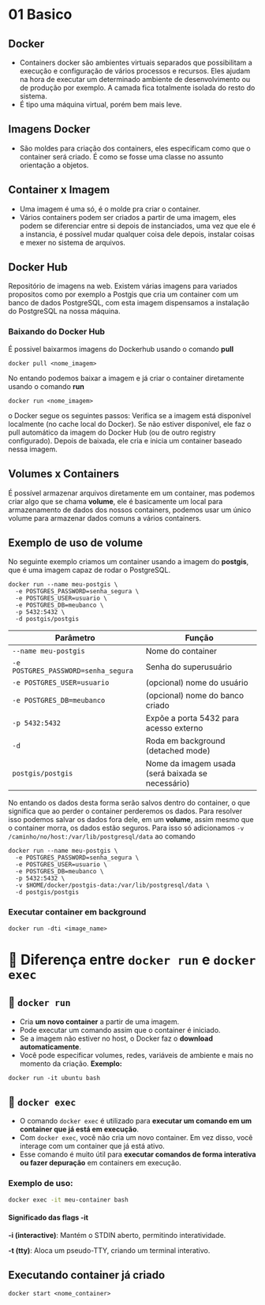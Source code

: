 # 01 Basico

## Docker

- Containers docker são ambientes virtuais separados que possibilitam
a execução e configuração de vários processos e recursos. Eles ajudam na hora de executar um determinado ambiente de desenvolvimento ou de produção por exemplo. A camada fica totalmente isolada do resto do sistema.
- É tipo uma máquina virtual, porém bem mais leve. 

## Imagens Docker

- São moldes para criação dos containers, eles especificam como que o container será criado. É como se fosse uma classe no assunto orientação a objetos.

## Container x Imagem

- Uma imagem é uma só, é o molde pra criar o container.
- Vários containers podem ser criados a partir de uma imagem, eles podem se diferenciar entre si depois de instanciados, uma vez que ele é a instancia, é possível mudar qualquer coisa dele depois, instalar coisas e mexer no sistema de arquivos.

## Docker Hub

Repositório de imagens na web.
Existem várias imagens para variados propositos como por exemplo a Postgis que cria um container com um banco de dados PostgreSQL, com esta imagem dispensamos a instalação do PostgreSQL na nossa máquina.

### Baixando do Docker Hub

É possivel baixarmos imagens do Dockerhub usando o comando **pull** 

```shell 
docker pull <nome_imagem>
```

No entando podemos baixar a imagem e já criar o container diretamente usando o comando **run**
```shell 
docker run <nome_imagem>
```

o Docker segue os seguintes passos:
Verifica se a imagem está disponível localmente (no cache local do Docker).
Se não estiver disponível, ele faz o pull automático da imagem do Docker Hub (ou de outro registry configurado).
Depois de baixada, ele cria e inicia um container baseado nessa imagem.

## Volumes x Containers

É possível armazenar arquivos diretamente em um container, mas podemos criar algo que se chama **volume**, ele é basicamente um local para armazenamento de dados dos nossos containers, podemos usar um único volume para armazenar dados comuns a vários containers.

## Exemplo de uso de **volume**

No seguinte exemplo criamos um container usando a imagem do **postgis**, que é uma imagem capaz de rodar o PostgreSQL.

```shell
docker run --name meu-postgis \
  -e POSTGRES_PASSWORD=senha_segura \
  -e POSTGRES_USER=usuario \
  -e POSTGRES_DB=meubanco \
  -p 5432:5432 \
  -d postgis/postgis
```

| Parâmetro                           | Função                                            |
| ----------------------------------- | ------------------------------------------------- |
| `--name meu-postgis`                | Nome do container                                 |
| `-e POSTGRES_PASSWORD=senha_segura` | Senha do superusuário                             |
| `-e POSTGRES_USER=usuario`          | (opcional) nome do usuário                        |
| `-e POSTGRES_DB=meubanco`           | (opcional) nome do banco criado                   |
| `-p 5432:5432`                      | Expõe a porta 5432 para acesso externo            |
| `-d`                                | Roda em background (detached mode)                |
| `postgis/postgis`                   | Nome da imagem usada (será baixada se necessário) |

No entando os dados desta forma serão salvos dentro do container, o que significa que ao perder o container perderemos os dados.
Para resolver isso podemos salvar os dados fora dele, em um **volume**, assim mesmo que o container morra, os dados estão seguros.
Para isso só adicionamos ```-v /caminho/no/host:/var/lib/postgresql/data``` ao comando

```shell
docker run --name meu-postgis \
  -e POSTGRES_PASSWORD=senha_segura \
  -e POSTGRES_USER=usuario \
  -e POSTGRES_DB=meubanco \
  -p 5432:5432 \
  -v $HOME/docker/postgis-data:/var/lib/postgresql/data \
  -d postgis/postgis
```

### Executar container em background

```docker run -dti <image_name>```

# 🐳 Diferença entre `docker run` e `docker exec`

## 🔹 `docker run`

- Cria **um novo container** a partir de uma imagem.
- Pode executar um comando assim que o container é iniciado.
- Se a imagem não estiver no host, o Docker faz o **download automaticamente**.
- Você pode especificar volumes, redes, variáveis de ambiente e mais no momento da criação.
**Exemplo:**
```shell
docker run -it ubuntu bash
```

## 🔹 `docker exec`

- O comando `docker exec` é utilizado para **executar um comando em um container que já está em execução**.
- Com `docker exec`, você não cria um novo container. Em vez disso, você interage com um container que já está ativo.
- Esse comando é muito útil para **executar comandos de forma interativa ou fazer depuração** em containers em execução.

### Exemplo de uso:
```bash
docker exec -it meu-container bash

```
#### Significado das flags -it
**-i (interactive)**: Mantém o STDIN aberto, permitindo interatividade.

**-t (tty)**: Aloca um pseudo-TTY, criando um terminal interativo.

## Executando container já criado

```docker start <nome_container>```

